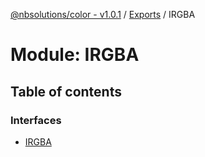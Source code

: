[@nbsolutions/color - v1.0.1](../README.md) / [Exports](../modules.md) / IRGBA

# Module: IRGBA

## Table of contents

### Interfaces

- [IRGBA](../interfaces/irgba.irgba-1.md)
